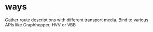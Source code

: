 # ways
Gather route descriptions with different transport media. Bind to various APIs like Graphhopper, HVV or VBB
